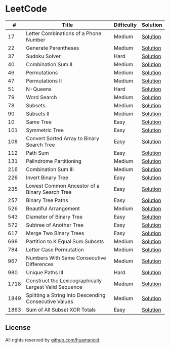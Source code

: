 # LeetCode

\# | Title | Difficulty | Solution
---|---|---|---
17 | Letter Combinations of a Phone Number | Medium | [Solution](leetcode/17.%20Letter%20Combinations%20of%20a%20Phone%20Number)
22 | Generate Parentheses | Medium | [Solution](leetcode/22.%20Generate%20Parentheses)
37|  Sudoku Solver |Hard| [Solution](leetcode/37.%20Sudoku%20Solver)
40 |  Combination Sum II | Medium| [Solution](leetcode/40.%20Combination%20Sum%20II)
46 | Permutations | Medium | [Solution](leetcode/46.%20Permutations)
47 | Permutations II | Medium | [Solution](leetcode/47.%20Permutations%20II)
51| N-Queens | Hard | [Solution](leetcode/51.%20N-Queens)
79| Word Search |Medium| [Solution](leetcode/79.%20Word%20Search)
78 | Subsets | Medium | [Solution](leetcode/78.%20Subsets)
90 | Subsets II |  Medium | [Solution](leetcode/90.%20Subsets%20II)
10 | Same Tree | Easy | [Solution](leetcode/100.%20Same%20Tree)
101 | Symmetric Tree | Easy | [Solution](leetcode/101.%20Symmetric%20Tree)
108| Convert Sorted Array to Binary Search Tree | Easy | [Solution](leetcode/108.%20Convert%20Sorted%20Array%20to%20Binary%20Search%20Tree)
112|  Path Sum | Easy | [Solution](leetcode/112.%20Path%20Sum)
131 |  Palindrome Partitioning  | Medium | [Solution](leetcode/131.%20Palindrome%20Partitioning)
216 | Combination Sum III | Medium | [Solution](leetcode/216.%20Combination%20Sum%20III)
226 | Invert Binary Tree | Easy | [Solution](leetcode/226.%20Invert%20Binary%20Tree)
235 | Lowest Common Ancestor of a Binary Search Tree | Easy | [Solution](leetcode/235.%20Lowest%20Common%20Ancestor%20of%20a%20Binary%20Search%20Tree)
257 | Binary Tree Paths | Easy | [Solution](leetcode/257.%20Binary%20Tree%20Paths)
526 | Beautiful Arrangement | Medium | [Solution](leetcode/526.%20Beautiful%20Arrangement)
543| Diameter of Binary Tree | Easy| [Solution](leetcode/543.%20Diameter%20of%20Binary%20Tree)
572 | Subtree of Another Tree | Easy | [Solution](leetcode/572.%20Subtree%20of%20Another%20Tree)
617 | Merge Two Binary Trees | Easy | [Solution](leetcode/617.%20Merge%20Two%20Binary%20Trees)
698 | Partition to K Equal Sum Subsets | Medium | [Solution](leetcode/698.%20Partition%20to%20K%20Equal%20Sum%20Subsets)
784 | Letter Case Permutation | Medium | [Solution](leetcode/784.%20Letter%20Case%20Permutation)
967| Numbers With Same Consecutive Differences |Medium| [Solution](leetcode/967.%20Numbers%20With%20Same%20Consecutive%20Differences) 
980 | Unique Paths III | Hard | [Solution](leetcode/980.%20Unique%20Paths%20III)
1718 | Construct the Lexicographically Largest Valid Sequence | Medium | [Solution](leetcode/1718.%20Construct%20the%20Lexicographically%20Largest%20Valid%20Sequence)
1849| Splitting a String Into Descending Consecutive Values | Medium | [Solution](leetcode/1849.%20Splitting%20a%20String%20Into%20Descending%20Consecutive%20Values)
1863 | Sum of All Subset XOR Totals | Easy | [Solution](leetcode/1863.%20Sum%20of%20All%20Subset%20XOR%20Totals)


## License

All rights reserved by [github.com/huamanoid](https://github.com/huamanoid).
